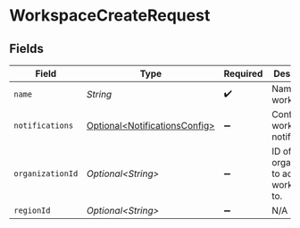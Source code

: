 # WorkspaceCreateRequest


## Fields

| Field                                                                        | Type                                                                         | Required                                                                     | Description                                                                  |
| ---------------------------------------------------------------------------- | ---------------------------------------------------------------------------- | ---------------------------------------------------------------------------- | ---------------------------------------------------------------------------- |
| `name`                                                                       | *String*                                                                     | :heavy_check_mark:                                                           | Name of the workspace                                                        |
| `notifications`                                                              | [Optional\<NotificationsConfig>](../../models/shared/NotificationsConfig.md) | :heavy_minus_sign:                                                           | Configures workspace notifications.                                          |
| `organizationId`                                                             | *Optional\<String>*                                                          | :heavy_minus_sign:                                                           | ID of organization to add workspace to.                                      |
| `regionId`                                                                   | *Optional\<String>*                                                          | :heavy_minus_sign:                                                           | N/A                                                                          |